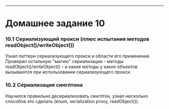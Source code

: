 ********
# Домашнее задание 10
### 10.1 Сериализующий прокси (плюс испытания методов readObject()/writeObject())  
Узнал паттерн сериализующего прокси и области его применения. Проверил остальную "магию" сериализации - методы readObject()/writeObject() - и какие методы у каких объектов вызываются при использовании сериализующего прокси.

### 10.2 Сериализация синглтона  
Научился правильно десериализовать синглтон, узнал несколько способов это сделать (enum, serialization proxy, readObject()).